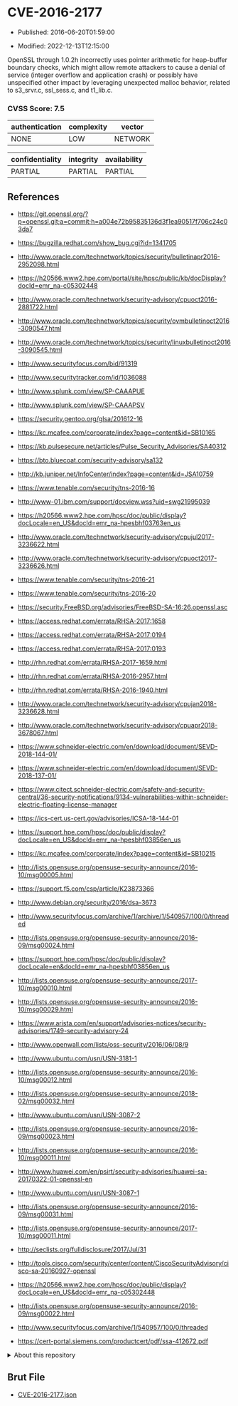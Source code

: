 # CVE-2016-2177

- Published: 2016-06-20T01:59:00

- Modified: 2022-12-13T12:15:00

OpenSSL through 1.0.2h incorrectly uses pointer arithmetic for heap-buffer boundary checks, which might allow remote attackers to cause a denial of service (integer overflow and application crash) or possibly have unspecified other impact by leveraging unexpected malloc behavior, related to s3_srvr.c, ssl_sess.c, and t1_lib.c.

### CVSS Score: **7.5**

| authentication | complexity | vector |
| --- | --- | --- |
| NONE | LOW | NETWORK |

| confidentiality | integrity | availability |
| --- | --- | --- |
| PARTIAL | PARTIAL | PARTIAL |

## References

* https://git.openssl.org/?p=openssl.git;a=commit;h=a004e72b95835136d3f1ea90517f706c24c03da7

* https://bugzilla.redhat.com/show_bug.cgi?id=1341705

* http://www.oracle.com/technetwork/topics/security/bulletinapr2016-2952098.html

* https://h20566.www2.hpe.com/portal/site/hpsc/public/kb/docDisplay?docId=emr_na-c05302448

* http://www.oracle.com/technetwork/security-advisory/cpuoct2016-2881722.html

* http://www.oracle.com/technetwork/topics/security/ovmbulletinoct2016-3090547.html

* http://www.oracle.com/technetwork/topics/security/linuxbulletinoct2016-3090545.html

* http://www.securityfocus.com/bid/91319

* http://www.securitytracker.com/id/1036088

* http://www.splunk.com/view/SP-CAAAPUE

* http://www.splunk.com/view/SP-CAAAPSV

* https://security.gentoo.org/glsa/201612-16

* https://kc.mcafee.com/corporate/index?page=content&id=SB10165

* https://kb.pulsesecure.net/articles/Pulse_Security_Advisories/SA40312

* https://bto.bluecoat.com/security-advisory/sa132

* http://kb.juniper.net/InfoCenter/index?page=content&id=JSA10759

* https://www.tenable.com/security/tns-2016-16

* http://www-01.ibm.com/support/docview.wss?uid=swg21995039

* https://h20566.www2.hpe.com/hpsc/doc/public/display?docLocale=en_US&docId=emr_na-hpesbhf03763en_us

* http://www.oracle.com/technetwork/security-advisory/cpujul2017-3236622.html

* http://www.oracle.com/technetwork/security-advisory/cpuoct2017-3236626.html

* https://www.tenable.com/security/tns-2016-21

* https://www.tenable.com/security/tns-2016-20

* https://security.FreeBSD.org/advisories/FreeBSD-SA-16:26.openssl.asc

* https://access.redhat.com/errata/RHSA-2017:1658

* https://access.redhat.com/errata/RHSA-2017:0194

* https://access.redhat.com/errata/RHSA-2017:0193

* http://rhn.redhat.com/errata/RHSA-2017-1659.html

* http://rhn.redhat.com/errata/RHSA-2016-2957.html

* http://rhn.redhat.com/errata/RHSA-2016-1940.html

* http://www.oracle.com/technetwork/security-advisory/cpujan2018-3236628.html

* http://www.oracle.com/technetwork/security-advisory/cpuapr2018-3678067.html

* https://www.schneider-electric.com/en/download/document/SEVD-2018-144-01/

* https://www.schneider-electric.com/en/download/document/SEVD-2018-137-01/

* https://www.citect.schneider-electric.com/safety-and-security-central/36-security-notifications/9134-vulnerabilities-within-schneider-electric-floating-license-manager

* https://ics-cert.us-cert.gov/advisories/ICSA-18-144-01

* https://support.hpe.com/hpsc/doc/public/display?docLocale=en_US&docId=emr_na-hpesbhf03856en_us

* https://kc.mcafee.com/corporate/index?page=content&id=SB10215

* http://lists.opensuse.org/opensuse-security-announce/2016-10/msg00005.html

* https://support.f5.com/csp/article/K23873366

* http://www.debian.org/security/2016/dsa-3673

* http://www.securityfocus.com/archive/1/archive/1/540957/100/0/threaded

* http://lists.opensuse.org/opensuse-security-announce/2016-09/msg00024.html

* https://support.hpe.com/hpsc/doc/public/display?docLocale=en&docId=emr_na-hpesbhf03856en_us

* http://lists.opensuse.org/opensuse-security-announce/2017-10/msg00010.html

* http://lists.opensuse.org/opensuse-security-announce/2016-10/msg00029.html

* https://www.arista.com/en/support/advisories-notices/security-advisories/1749-security-advisory-24

* http://www.openwall.com/lists/oss-security/2016/06/08/9

* http://www.ubuntu.com/usn/USN-3181-1

* http://lists.opensuse.org/opensuse-security-announce/2016-10/msg00012.html

* http://lists.opensuse.org/opensuse-security-announce/2018-02/msg00032.html

* http://www.ubuntu.com/usn/USN-3087-2

* http://lists.opensuse.org/opensuse-security-announce/2016-09/msg00023.html

* http://lists.opensuse.org/opensuse-security-announce/2016-10/msg00011.html

* http://www.huawei.com/en/psirt/security-advisories/huawei-sa-20170322-01-openssl-en

* http://www.ubuntu.com/usn/USN-3087-1

* http://lists.opensuse.org/opensuse-security-announce/2016-09/msg00031.html

* http://lists.opensuse.org/opensuse-security-announce/2017-10/msg00011.html

* http://seclists.org/fulldisclosure/2017/Jul/31

* http://tools.cisco.com/security/center/content/CiscoSecurityAdvisory/cisco-sa-20160927-openssl

* https://h20566.www2.hpe.com/hpsc/doc/public/display?docLocale=en_US&docId=emr_na-c05302448

* http://lists.opensuse.org/opensuse-security-announce/2016-09/msg00022.html

* http://www.securityfocus.com/archive/1/540957/100/0/threaded

* https://cert-portal.siemens.com/productcert/pdf/ssa-412672.pdf

<details>
<summary>About this repository</summary> 

  This repository is part of the project [Live Hack CVE](https://github.com/Live-Hack-CVE). Main website can be found [www.live-hack.org](https://www.live-hack.org) 
  
  Made by [Sn0wAlice](https://github.com/Sn0wAlice) for the people that care about security and need to have a feed of the latest CVEs. Hope you enjoy it, don't forget to star the repo and follow me on [Twitter](https://twitter.com/Sn0wAlice) and [Github](https://github.com/Sn0wAlice). And that is my [personnal website](https://www.alice-snow.me/)

  - [Home Page](https://github.com/Live-Hack-CVE)
  - [Framework](https://github.com/Live-Hack-CVE/cve-framework)
  - [CVE database](https://github.com/Live-Hack-CVE/full_database)
  - [Changelog](https://github.com/Live-Hack-CVE/Changelog)
</details>

## Brut File

* [CVE-2016-2177.json](https://raw.githubusercontent.com/Live-Hack-CVE/full_database/main/cves/2016/CVE-2016-2177.json)

